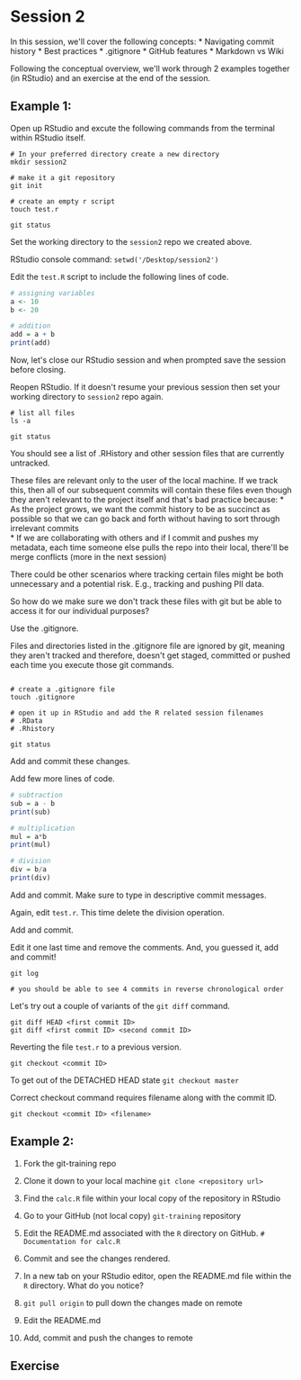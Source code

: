 # Session 2

In this session, we'll cover the following concepts: 
    * Navigating commit history 
    * Best practices 
    * .gitignore
    * GitHub features 
    * Markdown vs Wiki

Following the conceptual overview, we'll work through 2 examples together (in RStudio) and an exercise at the end of the session. 

## Example 1: 

Open up RStudio and excute the following commands from the terminal within RStudio itself.

```shell
# In your preferred directory create a new directory
mkdir session2 

# make it a git repository
git init 

# create an empty r script
touch test.r 

git status 

```

Set the working directory to the `session2` repo we created above.  

RStudio console command: `setwd('/Desktop/session2')`

Edit the `test.R` script to include the following lines of code.

```r
# assigning variables
a <- 10
b <- 20

# addition
add = a + b
print(add)

```

Now, let's close our RStudio session and when prompted save the session before closing. 

Reopen RStudio. If it doesn't resume your previous session then set your working directory to `session2` repo again. 

```shell
# list all files 
ls -a 

git status 
```

You should see a list of .RHistory and other session files that are currently untracked. 

These files are relevant only to the user of the local machine. If we track this, then all of our subsequent commits will contain these files even though they aren't relevant to the project itself and that's bad practice because: 
	* As the project grows, we want the commit history to be as succinct as possible so that we can go back and forth without having to sort through irrelevant commits  
	* If we are collaborating with others and if I commit and pushes my metadata, each time someone else pulls the repo into their local, there'll be merge conflicts (more in the next session)

There could be other scenarios where tracking certain files might be both unnecessary and a potential risk. E.g., tracking and pushing PII data. 

So how do we make sure we don't track these files with git but be able to access it for our individual purposes? 

Use the .gitignore. 

Files and directories listed in the .gitignore file are ignored by git, meaning they aren't tracked and therefore, doesn't get staged, committed or pushed each time you execute those git commands. 

```shell

# create a .gitignore file
touch .gitignore

# open it up in RStudio and add the R related session filenames
# .RData    
# .Rhistory

git status
```

Add and commit these changes. 

Add few more lines of code. 

```r
# subtraction
sub = a - b
print(sub)

# multiplication
mul = a*b
print(mul)

# division
div = b/a
print(div)

```

Add and commit. Make sure to type in descriptive commit messages. 

Again, edit `test.r`. This time delete the division operation. 

Add and commit. 

Edit it one last time and remove the comments. And, you guessed it, add and commit! 

```shell
git log 

# you should be able to see 4 commits in reverse chronological order
```

Let's try out a couple of variants of the `git diff` command. 

```
git diff HEAD <first commit ID> 
git diff <first commit ID> <second commit ID>

```

Reverting the file `test.r` to a previous version.

```
git checkout <commit ID> 
```

To get out of the DETACHED HEAD state `git checkout master`

Correct checkout command requires filename along with the commit ID. 

```
git checkout <commit ID> <filename> 
```

## Example 2: 

1. Fork the git-training repo
2. Clone it down to your local machine 
`git clone <repository url> ` 
3. Find the `calc.R` file within your local copy of the repository in RStudio
4. Go to your GitHub (not local copy) `git-training` repository 
5. Edit the README.md associated with the `R` directory on GitHub.
`# Documentation for calc.R`
6. Commit and see the changes rendered. 

7. In a new tab on your RStudio editor, open the README.md file within the `R` directory. What do you notice? 

8. `git pull origin` to pull down the changes made on remote
9. Edit the README.md
10. Add, commit and push the changes to remote

## Exercise







